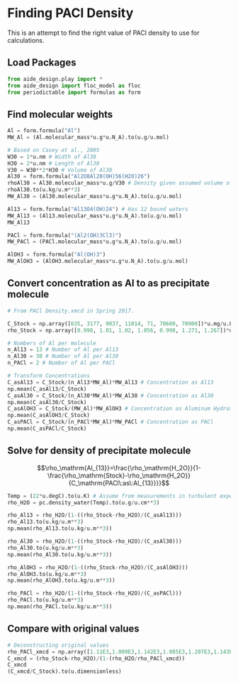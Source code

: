 # Finding PACl Density
This is an attempt to find the right value of PACl density to use for calculations.

## Load Packages
``` python
from aide_design.play import *
from aide_design import floc_model as floc
from periodictable import formulas as form
```
## Find molecular weights
```python
Al = form.formula("Al")
MW_Al = (Al.molecular_mass*u.g*u.N_A).to(u.g/u.mol)

# Based on Casey et al., 2005
W30 = 1*u.nm # Width of Al30
H30 = 2*u.nm # Length of Al30
V30 = W30**2*H30 # Volume of Al30
Al30 = form.formula("Al2O8Al28(OH)56(H2O)26")
rhoAl30 = Al30.molecular_mass*u.g/V30 # Density given assumed volume of Al30
rhoAl30.to(u.kg/u.m**3)
MW_Al30 = (Al30.molecular_mass*u.g*u.N_A).to(u.g/u.mol)

Al13 = form.formula("Al13O4(OH)24") # Has 12 bound waters
MW_Al13 = (Al13.molecular_mass*u.g*u.N_A).to(u.g/u.mol)
MW_Al13

PACl = form.formula("(Al2(OH)3Cl3)")
MW_PACl = (PACl.molecular_mass*u.g*u.N_A).to(u.g/u.mol)

AlOH3 = form.formula("Al(OH)3")
MW_AlOH3 = (AlOH3.molecular_mass*u.g*u.N_A).to(u.g/u.mol)
```
## Convert concentration as Al to as precipitate molecule
```python
# From PACl Density.xmcd in Spring 2017.

C_Stock = np.array([635, 3177, 9037, 11014, 71, 70600, 70900])*u.mg/u.L # Concentration of stock in mg/L as Al
rho_Stock = np.array([0.998, 1.01, 1.02, 1.056, 0.998, 1.271, 1.267])*u.g/u.cm**3 # Measured density of stock solutions

# Numbers of Al per molecule
n_Al13 = 13 # Number of Al per Al13
n_Al30 = 30 # Number of Al per Al30
n_PACl = 2 # Number of Al per PACl

# Transform Concentrations
C_asAl13 = C_Stock/(n_Al13*MW_Al)*MW_Al13 # Concentration as Al13
np.mean(C_asAl13/C_Stock)
C_asAl30 = C_Stock/(n_Al30*MW_Al)*MW_Al30 # Concentration as Al30
np.mean(C_asAl30/C_Stock)
C_asAlOH3 = C_Stock/(MW_Al)*MW_AlOH3 # Concentration as Aluminum Hydroxide
np.mean(C_asAlOH3/C_Stock)
C_asPACl = C_Stock/(n_PACl*MW_Al)*MW_PACl # Concentration as PACl
np.mean(C_asPACl/C_Stock)
```
## Solve for density of precipitate molecule
$$\rho_\mathrm{Al_{13}}=\frac{\rho_\mathrm{H_2O}}{1-\frac{\rho_\mathrm{Stock}-\rho_\mathrm{H_2O}}{C_\mathrm{PACl\:as\:Al_{13}}}}$$

```python
Temp = (22*u.degC).to(u.K) # Assume from measurements in turbulent experiments
rho_H2O = pc.density_water(Temp).to(u.g/u.cm**3)

rho_Al13 = rho_H2O/(1-((rho_Stock-rho_H2O)/(C_asAl13)))
rho_Al13.to(u.kg/u.m**3)
np.mean(rho_Al13.to(u.kg/u.m**3))

rho_Al30 = rho_H2O/(1-((rho_Stock-rho_H2O)/(C_asAl30)))
rho_Al30.to(u.kg/u.m**3)
np.mean(rho_Al30.to(u.kg/u.m**3))

rho_AlOH3 = rho_H2O/(1-((rho_Stock-rho_H2O)/(C_asAlOH3)))
rho_AlOH3.to(u.kg/u.m**3)
np.mean(rho_AlOH3.to(u.kg/u.m**3))

rho_PACl = rho_H2O/(1-((rho_Stock-rho_H2O)/(C_asPACl)))
rho_PACl.to(u.kg/u.m**3)
np.mean(rho_PACl.to(u.kg/u.m**3))
```
## Compare with original values
```python
# Deconstructing original values
rho_PACl_xmcd = np.array([1.11E3,1.009E3,1.142E3,1.085E3,1.207E3,1.143E3,1.14E3])*u.kg/u.m**3    
C_xmcd = (rho_Stock-rho_H2O)/(1-(rho_H2O/rho_PACl_xmcd))
C_xmcd
(C_xmcd/C_Stock).to(u.dimensionless)    
```
